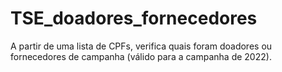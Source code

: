 # TSE_doadores_fornecedores
A partir de uma lista de CPFs, verifica quais foram doadores ou fornecedores de campanha (válido para a campanha de 2022).
